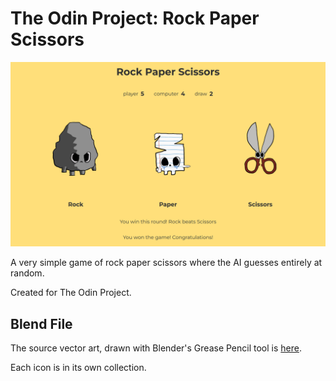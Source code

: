 # The Odin Project: Rock Paper Scissors

![Project Screenshot](.project/project-screenshot.png)

A very simple game of rock paper scissors where the AI guesses entirely at random.

Created for The Odin Project.

## Blend File

The source vector art, drawn with Blender's Grease Pencil tool is [here](images/RockPaperScissors.blend).

Each icon is in its own collection.
